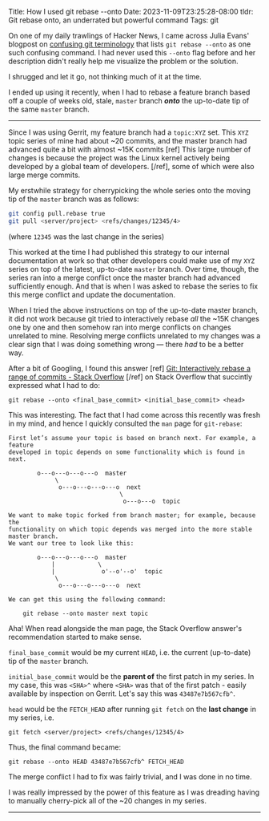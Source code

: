 Title: How I used git rebase --onto
Date: 2023-11-09T23:25:28-08:00
tldr: Git rebase onto, an underrated but powerful command
Tags: git

On one of my daily trawlings of Hacker News, I came across Julia Evans' blogpost on
[confusing git
terminology](https://jvns.ca/blog/2023/11/01/confusing-git-terminology/#rebase-onto)
that lists `git rebase --onto` as one such confusing command. I had never used this
`--onto` flag before and her description didn't really help me visualize the problem
or the solution.

I shrugged and let it go, not thinking much of it at the time.

I ended up using it recently, when I had to rebase a feature branch based off a
couple of weeks old, stale, `master` branch ***onto*** the up-to-date tip of the
same `master` branch.

***

Since I was using Gerrit, my feature branch had a `topic:XYZ` set. This `XYZ` topic
series of mine had about ~20 commits, and the master branch had advanced quite a bit
with almost ~15K commits [ref] This large number of changes is because the project
was the Linux kernel actively being developed by a global team of developers. [/ref],
some of which were also large merge commits.

My erstwhile strategy for cherrypicking the whole series onto the moving tip of the
`master` branch was as follows:

```bash
git config pull.rebase true
git pull <server/project> <refs/changes/12345/4>
```

(where `12345` was the last change in the series)

This worked at the time I had published this strategy to our internal documentation
at work so that other developers could make use of my `XYZ` series on top of the
latest, up-to-date `master` branch. Over time, though, the series ran into a merge
conflict once the master branch had advanced sufficiently enough. And that is when I
was asked to rebase the series to fix this merge conflict and update the
documentation.

When I tried the above instructions on top of the up-to-date master branch, it did
not work because git tried to interactively rebase _all_ the ~15K changes one by one
and then somehow ran into merge conflicts on changes unrelated to mine. Resolving
merge conflicts unrelated to my changes was a clear sign that I was doing something
wrong &mdash; there _had_ to be a better way.

After a bit of Googling, I found this answer [ref]
[Git: Interactively rebase a range of commits - Stack
Overflow](https://stackoverflow.com/questions/45336573/git-interactively-rebase-a-range-of-commits)
[/ref]
on Stack Overflow that succintly expressed what I had to do:

```
git rebase --onto <final_base_commit> <initial_base_commit> <head>
```

This was interesting. The fact that I had come across this recently was fresh in my
mind, and hence I quickly consulted the `man` page for `git-rebase`:

```
First let’s assume your topic is based on branch next. For example, a feature
developed in topic depends on some functionality which is found in next.

        o---o---o---o---o  master
             \
              o---o---o---o---o  next
                               \
                                o---o---o  topic

We want to make topic forked from branch master; for example, because the
functionality on which topic depends was merged into the more stable master branch.
We want our tree to look like this:

        o---o---o---o---o  master
            |            \
            |             o'--o'--o'  topic
             \
              o---o---o---o---o  next

We can get this using the following command:

    git rebase --onto master next topic
```


Aha! When read alongside the man page, the Stack Overflow answer's recommendation
started to make sense.

`final_base_commit` would be my current `HEAD`, i.e. the current (up-to-date)
tip of the `master` branch.

`initial_base_commit` would be the **parent of** the first patch in my series.
In my case, this was `<SHA>^` where `<SHA>` was that of the first patch - easily
available by inspection on Gerrit. Let's say this was `43487e7b567cfb^`.

`head` would be the `FETCH_HEAD` after running `git fetch` on the **last change** in
my series, i.e.
```
git fetch <server/project> <refs/changes/12345/4>
```

Thus, the final command became:

```
git rebase --onto HEAD 43487e7b567cfb^ FETCH_HEAD
```
The merge conflict I had to fix was fairly trivial, and I was done in no time.

I was really impressed by the power of this feature as I was dreading having to
manually cherry-pick all of the ~20 changes in my series.

---
